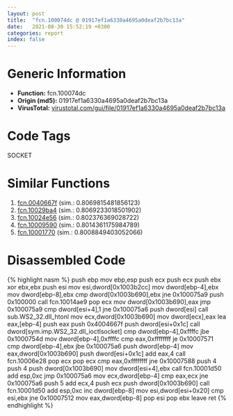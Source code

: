 ```yaml
---
layout: post
title:  "fcn.100074dc @ 01917ef1a6330a4695a0deaf2b7bc13a"
date:   2021-08-30 15:52:19 +0300
categories: report
index: false
---
```


# Generic Information
- **Function:** fcn.100074dc
- **Origin (md5):** 01917ef1a6330a4695a0deaf2b7bc13a
- **VirusTotal:** [virustotal.com/gui/file/01917ef1a6330a4695a0deaf2b7bc13a][virustotal_ref]

# Code Tags
<span class="tag" id="SOCKET">SOCKET</span>


# Similar Functions

1. [fcn.0040667f][similar_1_ref] (sim.: 0.8069815481856123)
2. [fcn.10029ba4][similar_2_ref] (sim.: 0.8069233018501902)
3. [fcn.10024e56][similar_3_ref] (sim.: 0.802376369028722)
4. [fcn.10009590][similar_4_ref] (sim.: 0.8014361175984789)
5. [fcn.10001770][similar_5_ref] (sim.: 0.8008849403052066)


# Disassembled Code

{% highlight nasm %}
push ebp
mov ebp,esp
push ecx
push ecx
push ebx
xor ebx,ebx
push esi
mov esi,dword[0x1003b2cc]
mov dword[ebp-4],ebx
mov dword[ebp-8],ebx
cmp dword[0x1003b690],ebx
jne 0x100075a9
push 0x100000
call fcn.10014ae9
pop ecx
mov dword[0x1003b690],eax
jmp 0x100075a9
cmp dword[esi+4],1
jne 0x100075a6
push dword[esi]
call sub.WS2_32.dll_htonl
mov ecx,dword[0x1003b690]
mov dword[ecx],eax
lea eax,[ebp-4]
push eax
push 0x4004667f
push dword[esi+0x1c]
call dword[sym.imp.WS2_32.dll_ioctlsocket]
cmp dword[ebp-4],0xffffc
jbe 0x1000754d
mov dword[ebp-4],0xffffc
cmp eax,0xffffffff
je 0x10007571
cmp dword[ebp-4],ebx
jbe 0x100075a6
push dword[ebp-4]
mov eax,dword[0x1003b690]
push dword[esi+0x1c]
add eax,4
call fcn.10006e28
pop ecx
pop ecx
cmp eax,0xffffffff
jne 0x10007588
push 4
push 4
push dword[0x1003b690]
mov dword[esi+4],ebx
call fcn.10001d50
add esp,0xc
jmp 0x100075a6
mov ecx,dword[ebp-4]
cmp eax,ecx
jne 0x100075a6
push 5
add ecx,4
push ecx
push dword[0x1003b690]
call fcn.10001d50
add esp,0xc
inc dword[ebp-8]
mov esi,dword[esi+0x20]
cmp esi,ebx
jne 0x10007512
mov eax,dword[ebp-8]
pop esi
pop ebx
leave 
ret 
{% endhighlight %}


[similar_1_ref]: /report/fcn.0040667f@d4e56c7d970c209a3a2b3c4b4cc5e586
[similar_2_ref]: /report/fcn.10029ba4@a7a698c732cb880967bd1318dc083d69
[similar_3_ref]: /report/fcn.10024e56@a7a698c732cb880967bd1318dc083d69
[similar_4_ref]: /report/fcn.10009590@4c3818fdf32d89a09257dbc9d3e142ea
[similar_5_ref]: /report/fcn.10001770@481b545f5c18f2fce1caac67ddc419e8
[virustotal_ref]: https://www.virustotal.com/gui/file/01917ef1a6330a4695a0deaf2b7bc13a